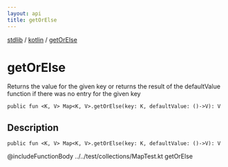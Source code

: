 ```yaml
---
layout: api
title: getOrElse
---
```

[stdlib](../index.md) / [kotlin](index.md) / [getOrElse](getOrElse.md)

# getOrElse
Returns the value for the given key or returns the result of the defaultValue function if there was no entry for the given key
```
public fun <K, V> Map<K, V>.getOrElse(key: K, defaultValue: ()->V): V
```
## Description
```
public fun <K, V> Map<K, V>.getOrElse(key: K, defaultValue: ()->V): V
```
@includeFunctionBody ../../test/collections/MapTest.kt getOrElse

